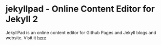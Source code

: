 # jekyllpad - Online Content Editor for Jekyll 2

JekyllPad is an online content editor for Github Pages and Jekyll blogs and website. Visit it [here](https://www.jekyllpad.com)